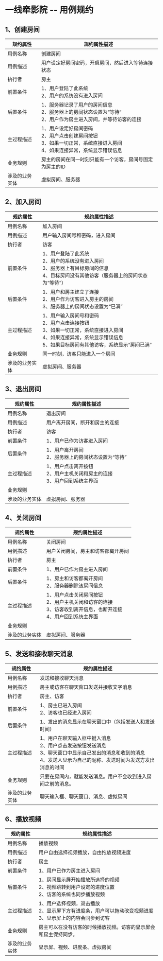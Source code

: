 # 一线牵影院 -- 用例规约

## 1、创建房间

| 规约属性       | 规约属性描述                                                 |
| -------------- | ------------------------------------------------------------ |
| 用例名称       | 创建房间                                                     |
| 用例描述       | 用户设定好房间密码，开启房间，然后进入等待连接状态           |
| 执行者         | 房主                                                         |
| 前置条件       | 1、用户登陆了此系统<br />2、用户的系统没有进入房间           |
| 后置条件       | 1、服务器记录了用户的房间信息<br />2、服务器上的房间状态设置为“等待”<br />2、用户作为房主进入房间，并等待访客的连接 |
| 主过程描述     | 1、用户设定好房间密码<br />2、用户点击创建房间按钮<br />3、如果一切正常，系统直接进入房间<br />4、如果连接异常，系统显示错误信息 |
| 业务规则       | 房主的房间在同一时刻只能有一个访客，房间号固定为房主的ID     |
| 涉及的业务实体 | 虚拟房间、服务器                                             |

## 2、加入房间

| 规约属性       | 规约属性描述                                                 |
| -------------- | ------------------------------------------------------------ |
| 用例名称       | 加入房间                                                     |
| 用例描述       | 用户输入房间号和密码，进入房间                               |
| 执行者         | 访客                                                         |
| 前置条件       | 1、用户登陆了此系统<br />2、用户的系统没有进入房间<br />3、服务器上有目标房间的信息<br />4、目标房间没有其他访客（服务器上的房间状态为“等待”） |
| 后置条件       | 1、用户和房主建立了连接<br />2、用户作为访客进入房主的房间<br />3、服务器上的房间状态设置为“已满” |
| 主过程描述     | 1、用户输入房间号和密码<br />2、用户点击连接按钮<br />3、如果一切正常，系统直接进入房间<br />4、如果连接异常，系统显示错误信息<br />5、如果目标房间有其他访客，系统显示“房间已满” |
| 业务规则       | 同一时刻，访客只能进入一个房间                               |
| 涉及的业务实体 | 虚拟房间、服务器                                             |

## 3、退出房间

| 规约属性       | 规约属性描述                                                 |
| -------------- | ------------------------------------------------------------ |
| 用例名称       | 退出房间                                                     |
| 用例描述       | 用户离开房间，断开和房主的连接                               |
| 执行者         | 访客                                                         |
| 前置条件       | 1、用户已作为访客进入房间                                    |
| 后置条件       | 1、用户离开房间<br />2、服务器上的房间状态设置为“等待”       |
| 主过程描述     | 1、用户点击离开按钮<br />2、用户主机关闭和房主的连接<br />3、用户回到系统主界面 |
| 业务规则       |                                                              |
| 涉及的业务实体 | 虚拟房间、服务器                                             |

## 4、关闭房间

| 规约属性       | 规约属性描述                                                 |
| -------------- | ------------------------------------------------------------ |
| 用例名称       | 关闭房间                                                     |
| 用例描述       | 用户关闭房间，房主和访客都离开房间                           |
| 执行者         | 房主                                                         |
| 前置条件       | 1、用户已作为房主进入房间                                    |
| 后置条件       | 1、房主和访客都离开房间<br />2、服务器删除该房间信息         |
| 主过程描述     | 1、用户点击关闭房间按钮<br />2、用户主机关闭和访客的连接<br />3、访客收到离开信息，也断开连接<br />4、用户回到系统主界面 |
| 业务规则       |                                                              |
| 涉及的业务实体 | 虚拟房间、服务器                                             |

## 5、发送和接收聊天消息

| 规约属性       | 规约属性描述                                                 |
| -------------- | ------------------------------------------------------------ |
| 用例名称       | 发送和接收聊天消息                                           |
| 用例描述       | 房主或访客在聊天窗口发送并接收文字消息                       |
| 执行者         | 房主、访客                                                   |
| 前置条件       | 1、房主已进入房间<br />2、访客也已经进入房间                 |
| 后置条件       | 1、发出的消息显示在聊天窗口中（包括发送人和发送时间）        |
| 主过程描述     | 1、用户在聊天输入框中键入消息<br />2、用户点击发送按钮发送消息<br />3、聊天窗口中显示自己发出的消息和收到的消息<br />4、发送人显示为自己的昵称、发送时间为发送方发出消息的时间 |
| 业务规则       | 只要在房间内，就能发送消息。用户不会收到进入房间之前的消息。 |
| 涉及的业务实体 | 聊天输入框、聊天窗口、消息、虚拟房间                         |

## 6、播放视频

| 规约属性       | 规约属性描述                                                 |
| -------------- | ------------------------------------------------------------ |
| 用例名称       | 播放视频                                                     |
| 用例描述       | 用户自由选择视频播放，自由拖放视频进度                       |
| 执行者         | 房主                                                         |
| 前置条件       | 1、用户已作为房主进入房间                                    |
| 后置条件       | 1、房间显示屏开始播放所选择的视频<br />2、视频跳转到用户设定的进度位置<br />2、访客的系统也同步播放视频 |
| 主过程描述     | 1、用户选择视频，双击播放<br />2、显示屏下方有进度条，用户可以拖动改变视频进度<br />3、显示屏上的内容会同步到访客 |
| 业务规则       | 房主可以在没有访客的时候播放视频。访客的显示屏会和房主保持同步。 |
| 涉及的业务实体 | 显示屏、视频、进度条、虚拟房间                               |



